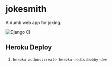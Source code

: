 # jokesmith

A dumb web app for joking.

![Django CI](https://github.com/benjohnsonnlp/jokesmith/workflows/Django%20CI/badge.svg)

## Heroku Deploy
1. `heroku addons:create heroku-redis:hobby-dev`